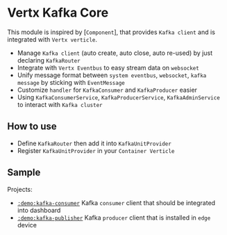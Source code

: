 # Vertx Kafka Core

This module is inspired by [`Component`], that provides `Kafka client` and is integrated with `Vertx verticle`.

- Manage `Kafka client` (auto create, auto close, auto re-used) by just declaring `KafkaRouter`
- Integrate with `Vertx Eventbus` to easy stream data on `websocket`
- Unify message format between `system eventbus`, `websocket`, `kafka message` by sticking with `EventMessage`
- Customize `handler` for `KafkaConsumer` and `KafkaProducer` easier
- Using `KafkaConsumerService`, `KafkaProducerService`, `KafkaAdminService` to interact with `Kafka cluster`

## How to use

- Define `KafkaRouter` then add it into `KafkaUnitProvider`
- Register `KafkaUnitProvider` in your `Container Verticle`

## Sample

Projects:

- [`:demo:kafka-consumer`](../../demo/kafka-consumer) Kafka `consumer` client that should be integrated into dashboard
- [`:demo:kafka-publisher`](../../demo/kafka-publisher) Kafka `producer` client that is installed in `edge` device
